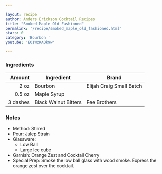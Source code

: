 ```yaml
---

layout: recipe
author: Anders Erickson Cocktail Recipes
title: "Smoked Maple Old Fashioned"
permalink: '/recipe/smoked_maple_old_fashioned.html'
stars: 0
category: 'Bourbon '
youtube: 'EOIWzKAQk9w'

---
```


### Ingredients

|   Amount  | Ingredient               | Brand        |
| -------: | -------------------- | ------------------------ |
|     2 oz | Bourbon              | Elijah Craig Small Batch |
|   0.5 oz | Maple Syrup          |
| 3 dashes | Black Walnut Bitters | Fee Brothers             |

### Notes

- Method: Stirred
- Pour: Julep Strain
- Glassware: 
    - Low Ball
    - Large Ice cube
- Garnish: Orange Zest and Cocktail Cherry
- Special Prep: Smoke the low ball glass with wood smoke. Express the orange zest over the cocktail.

